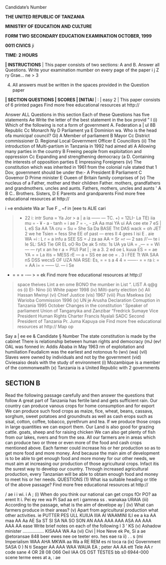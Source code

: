 Candidate’s Number

**THE UNITED REPUBLIC OF TANZANIA**

**MINISTRY OF EDUCATION AND CULTURE**

**FORM TWO SECONDARY EDUCATION EXAMINATION OCTOBER, 1999**

**0011 CIVICS**
ji

**TIME: 2 HOURS**

**| INSTRUCTIONS**
| This paper consists of two sections: A and B.
Answer all Questions.
Write your examination mumber on every page of the paper i
j Z ry
Grae... ne > 3

4. All answers must be written in the spaces provided in the Question paper

**| SECTION QUESTIONS | SCORES | [NITIAI**
| :
|
easy
2 |
This paper consists of 6 printed pages
Find more free educational resources at http://

Answer ALL Questions in this section
Each of these Questions has five statements Ae
Write the letter of the best statement in the box provid
”
I (i) Which of the following is not a form of government
A. Federation a |
ul
8B Republic
Cc Monarch Ny
   D Parliament ya
   E Dominion wa.
Who is the head ofa municipa! council?
Gi)
   A Member of parliament
   B Mayor
Cc District commissioner
D. Regional Local Government Officer
   E Councillors
(ii) The introduction of Multi-partism in Tanzania in 1992 had aimed ati
   A Allowing many parties in the country
   B Freeing people from exploitation and oppression
Cc Expanding and strengthening democracy (a
D. Containing the interests of opposition parties
   E Impressing Foreigners
(iv) The constitution which was inherited in 1961 from the colonial rule stated that 1 Dov,
government should be under the:-
   A President
   B Parliament
   C Govemor
   D Prime minister
   E Oueen of Britain family comprises of
(v) The nucleus of a
Father, mother and their children
Father. mothers, grandfathers and grandmothers.
uncles and aunts.
Fathers, mothers, uncles and aunts
'
A
B
C.. Brothers. Sisters,
D
   E Parents and grandparents
Find more free educational resources at http://

i
=e enduiete Wa ar Tue
F _ ~f in [eee ts ALIE cari
> - 22 i: intr Suna = Ya Jor >
a | a ia —— —
TC. +) = 12LI- La
TE) iia mu
= - ¥ -
a - tanh
= i ae 7 =
-_ - zA
Aa mai YA ui AA cee ete 7 eS |
L eS Sa AA TA cru
= Su = She Sa Da
BASE Tht DAS wack =
oh JET 2 we he Tsien
= fess She EE of past — eres
II 4 gees I isi E . aie
WA =i : L r
= a infu a SEE SS
= J
za aa AA
= Sr =r
— 2 sas /i'—
te i Ie SL: SAS Tie GR EL oO Ro De ak 5 nits: 1s UA
ya UA
= _— = = Wi
— — ryt x an he r a = PIU) Pat
| ; ie a 3. 
2 ed oe
L kuua ES
= = ae YA =
= La itis
= MESS rE
— a = SS ee ae oe = .
3 i FEE Tt WA SAA nS DSS wecsS OF UZA NIA
RSE: Es,
= = s a 4 4
= ——- =
= ra i: =
= AA i=
= —— U.
— i Se
- = =
= -— >
= ek
Find more free educational resources at http://

> space theives Lint a en ome BONO
the mumber in List “.
LIST A
q@g os
(i) El- Nino
(ii) White paper 1998
(iv) Milti-party election
(v) Ali Hassan Mwinyi
(vi) Chief Justice
(vis) 1967
(viii) Pius Msekwa
(ix) Warioba Commission 1996
(x) UN
je
Arusha Declaration
Comuption in Tanzania
1995 October
Changes in the constitution ‘
Speaker of parliament
Union of Tanganyika and Zanzibar
“Fredrick Sumaye
Vice President
Human Rights Charter
Francis Nyalali
SADC
Second President of Tanzania
Pr. Juma Kapuya oie
Find more free educational resources at http://
Map op

Say a |
ee ee
&
Candidate § Number
The state constitution is made by the cabinet
There is relationship between human rights and democracy
(mJ
(ev!
OAL was fonned in: Addis Ababa in May 1963
rm of exploitation and humiliation
Feudalicm was the earliest and notonous fo
(wv)
(wa)
(vil) Slaves were owned by individuals and not by the government
(vid) Civiesaiso deals with the study of environment
(i) Mozambique is a member of the commonwealth
(x) Tanzania is a United Republic with 2 governments

## SECTION B
Read the following passage carefully and then answer the questions that follow
   A great part of Tanzania has fertile land and gets sufficient rain. Our country can produce vanous crops for home consumption and for export We can produce such food crops as maize, fice, wheat, beans, cassava, sorghum, sweet potatoes and groundnuts as well as cash erops such as sisal, cotton, coffee, tobacco, pyrethrum and tea. If we produce those crops in large quantities we can export them.
Our Land is also good for grazing cattle. goats, sheep and for raising chicken We can also get plenty of fish from our lakes, nvers and from the sea. All our farmers are in areas which can produce two or three or even more of the food and cash crops mentioned above. Each farmer could increase his or her production so as to get more food and more money. And because the main aim of development is to be able to get enough food and more money for our other needs, we must aim at increasing our production of those agricultural crops. Infact itis the surest way to develop our country. Through increased agricultural production, every
Tanzanian will be able to obtam enough food and money to meet his or her needs.
QUESTIONS
(1) What isa suitable heading or title of the above passage?
Find more free educational resources at http://

/ ae i i wi. i A
; (i) When do you think our national can get crops fOr PO? aa erent lt i.
Pei ey ree wa
Pi Sad aa ert i gamnea ss .
wanakaa URAIA
(iii) According to the passage, what is the aim of develope ay
| (iv) What can farmers produce in their areas?
(v) Apart from agricultural production what other activities. ie
PUTTER PES ULL KUIUA IIIA AI WAAMINI ILI ee a ka AA
maa AA Aa AE Sa ST SI SA NA SO SON AN AAA AAA AAA ASA AA AAA AAA AA ease
Write brief notes on each of the following
I 3 ‘ KS
(v) Ashadow minister ................. KISAAA WA Aa
(vi) Civi |
Hoe Neve ek Pe, Si a ae @etoransae 848 beer ewes nee oe teeter ero. hes eae ra ii) . . s
(mi Imperialism WAA AHA MKWA aa Wa a
RE REM es ni toca ra (ix) Government
SASA
0 ) N ti
Seager AA AAA WAA WAUA EA ;
peter AA AA ett Tele AA
r code sane
4
OR 28 08 O66 Oeil IAA OS OST TESTES bb s0 6944-000 scene terme eees at a,
: ae